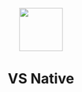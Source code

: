 <p align="center">
  <img height="88px" src="https://raw.githubusercontent.com/bukharim96/vsnative/master/_resources/logos/Square44x44Logo.scale-200.png">
</p>

<h1 align="center">VS Native</h1>
